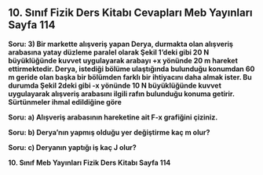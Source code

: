 ## 10. Sınıf Fizik Ders Kitabı Cevapları Meb Yayınları Sayfa 114

**Soru: 3) Bir markette alışveriş yapan Derya, durmakta olan alışveriş arabasına yatay düzleme paralel olarak Şekil 1’deki gibi 20 N büyüklüğünde kuvvet uygulayarak arabayı +x yönünde 20 m hareket ettirmektedir. Derya, istediği bölüme ulaştığında bulunduğu konumdan 60 m geride olan başka bir bölümden farklı bir ihtiyacını daha almak ister. Bu durumda Şekil 2deki gibi -x yönünde 10 N büyüklüğünde kuvvet uygulayarak alışveriş arabasını ilgili rafın bulunduğu konuma getirir. Sürtünmeler ihmal edildiğine göre**

**Soru: a) Alışveriş arabasının hareketine ait F-x grafiğini çiziniz.**

**Soru: b) Derya’nın yapmış olduğu yer değiştirme kaç m olur?**

**Soru: c) Deryanın yaptığı iş kaç J olur?**

**10. Sınıf Meb Yayınları Fizik Ders Kitabı Sayfa 114**